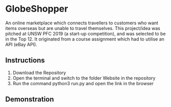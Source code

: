 # GlobeShopper
An online marketplace which connects travellers to customers who want items overseas but are unable to travel themselves. This project/idea was pitched at UNSW PFC 2019 (a start-up competition), and was selected to be in the Top 12. It originated from a course assignment which had to utilise an API (eBay API). 

## Instructions
1. Download the Repository
2. Open the terminal and switch to the folder Website in the repository
3. Run the command python3 run.py and open the link in the browser

## Demonstration
